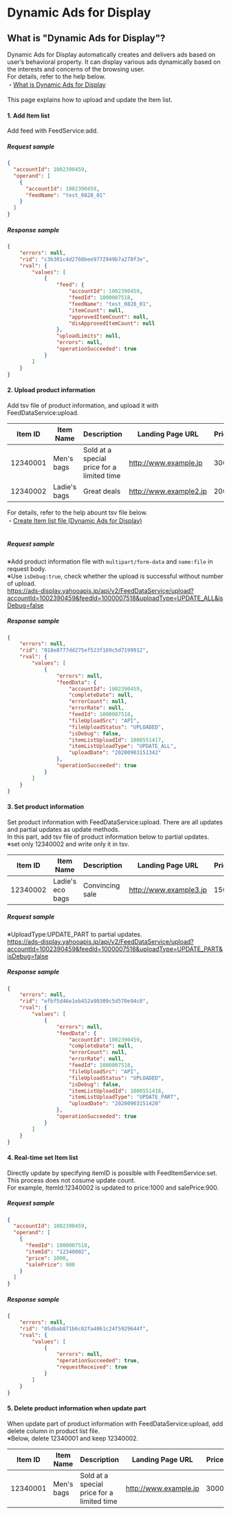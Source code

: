 # Dynamic Ads for Display
## What is "Dynamic Ads for Display"?
Dynamic Ads for Display automatically creates and delivers ads based on user’s behavioral property. It can display various ads dynamically based on the interests and concerns of the browsing user.<br>
For details, refer to the help below.<br>
・<a href="https://ads-help.yahoo.co.jp/yahooads/ydn/articledetail?lan=en&aid=22319">What is Dynamic Ads for Display</a><br><br>
This page explains how to upload and update the Item list.<br>

#### 1.	Add Item list
Add feed with FeedService:add.

##### Request sample
```json
{
  "accountId": 1002390459,
  "operand": [
    {
      "accountId": 1002390459,
      "feedName": "test_0828_01"
    }
  ]
}
```

##### Response sample
```json
{
    "errors": null,
    "rid": "c3b301c4d2760bee9772949b7a270f3e",
    "rval": {
        "values": [
            {
                "feed": {
                    "accountId": 1002390459,
                    "feedId": 1000007518,
                    "feedName": "test_0828_01",
                    "itemCount": null,
                    "approvedItemCount": null,
                    "disApprovedItemCount": null
                },
                "uploadLimits": null,
                "errors": null,
                "operationSucceeded": true
            }
        ]
    }
}
```

#### 2. Upload product information
Add tsv file of product information, and upload it with FeedDataService:upload.

|Item ID|Item Name|Description|Landing Page URL|Price|Sale Price|
|---|---|---|---|---|---|
|12340001|Men's bags|Sold at a special price for a limited time|http://www.example.jp|3000|2500|
|12340002|Ladie's bags|Great deals|http://www.example2.jp|2000|1500|

For details, refer to the help abount tsv file below.<br>
・<a href="https://ads-help.yahoo.co.jp/yahooads/ydn/articledetail?lan=en&aid=22325">Create Item list file (Dynamic Ads for Display)</a><br><br>

##### Request sample
※Add product information file with `multipart/form-data` and `name:file` in request body.<br>
※Use `isDebug:true`, check whether the upload is successful without number of upload.<br>
https://ads-display.yahooapis.jp/api/v2/FeedDataService/upload?accountId=1002390459&feedId=1000007518&uploadType=UPDATE_ALL&isDebug=false

##### Response sample
```json
{
    "errors": null,
    "rid": "018e8777dd275ef523f169c5d7199912",
    "rval": {
        "values": [
            {
                "errors": null,
                "feedData": {
                    "accountId": 1002390459,
                    "completeDate": null,
                    "errorCount": null,
                    "errorRate": null,
                    "feedId": 1000007518,
                    "fileUploadSrc": "API",
                    "fileUploadStatus": "UPLOADED",
                    "isDebug": false,
                    "itemListUploadId": 1000551417,
                    "itemListUploadType": "UPDATE_ALL",
                    "uploadDate": "20200903151342"
                },
                "operationSucceeded": true
            }
        ]
    }
}
```
#### 3. Set product information
Set product information with FeedDataService:upload. There are all updates and partial updates as update methods.<br>
In this part, add tsv file of product information below to partial updates.<br>
※set only 12340002 and write only it in tsv.

|Item ID|Item Name|Description|Landing Page URL|Price|Sale Price|
|---|---|---|---|---|---|
|12340002|Ladie's eco bags|Convincing sale|http://www.example3.jp|1500|1000|

##### Request sample
※UploadType:UPDATE_PART to partial updates.<br>
https://ads-display.yahooapis.jp/api/v2/FeedDataService/upload?accountId=1002390459&feedId=1000007518&uploadType=UPDATE_PART&isDebug=false

##### Response sample
```json
{
    "errors": null,
    "rid": "efbf5d46e1eb452a90309c5d570e94c0",
    "rval": {
        "values": [
            {
                "errors": null,
                "feedData": {
                    "accountId": 1002390459,
                    "completeDate": null,
                    "errorCount": null,
                    "errorRate": null,
                    "feedId": 1000007518,
                    "fileUploadSrc": "API",
                    "fileUploadStatus": "UPLOADED",
                    "isDebug": false,
                    "itemListUploadId": 1000551418,
                    "itemListUploadType": "UPDATE_PART",
                    "uploadDate": "20200903151420"
                },
                "operationSucceeded": true
            }
        ]
    }
}
```

#### 4. Real-time set Item list
Directly update by specifying itemID is possible with FeedItemService:set. This process does not cosume update count.<br>
For example, ItemId:12340002 is updated to price:1000 and salePrice:900.

##### Request sample
```json
{
  "accountId": 1002390459,
  "operand": [
    {
      "feedId": 1000007518,
      "itemId": "12340002",
      "price": 1000,
      "salePrice": 900
    }
  ]
}
```

##### Response sample
```json
{
    "errors": null,
    "rid": "05dbab871b6c02fa4061c24f5929644f",
    "rval": {
        "values": [
            {
                "errors": null,
                "operationSucceeded": true,
                "requestReceived": true
            }
        ]
    }
}
```
#### 5. Delete product information when update part
When update part of product information with FeedDataService:upload, add delete column in product list file.<br>
※Below, delete 12340001 and keep 12340002.

|Item ID|Item Name|Description|Landing Page URL|Price|Sale Price|Delete|
|---|---|---|---|---|---|---|
|12340001|Men's bags|Sold at a special price for a limited time|http://www.example.jp|3000|2500|1|
